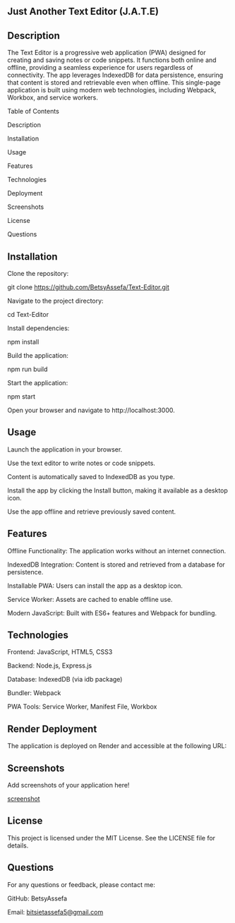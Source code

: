 ## Just Another Text Editor (J.A.T.E)

## Description

The Text Editor is a progressive web application (PWA) designed for creating and saving notes or code snippets. It functions both online and offline, providing a seamless experience for users regardless of connectivity. The app leverages IndexedDB for data persistence, ensuring that content is stored and retrievable even when offline. This single-page application is built using modern web technologies, including Webpack, Workbox, and service workers.

Table of Contents

Description

Installation

Usage

Features

Technologies

Deployment

Screenshots

License

Questions

## Installation

Clone the repository:

git clone https://github.com/BetsyAssefa/Text-Editor.git

Navigate to the project directory:

cd Text-Editor

Install dependencies:

npm install

Build the application:

npm run build

Start the application:

npm start

Open your browser and navigate to http://localhost:3000.

## Usage

Launch the application in your browser.

Use the text editor to write notes or code snippets.

Content is automatically saved to IndexedDB as you type.

Install the app by clicking the Install button, making it available as a desktop icon.

Use the app offline and retrieve previously saved content.

## Features

Offline Functionality: The application works without an internet connection.

IndexedDB Integration: Content is stored and retrieved from a database for persistence.

Installable PWA: Users can install the app as a desktop icon.

Service Worker: Assets are cached to enable offline use.

Modern JavaScript: Built with ES6+ features and Webpack for bundling.

## Technologies

Frontend: JavaScript, HTML5, CSS3

Backend: Node.js, Express.js

Database: IndexedDB (via idb package)

Bundler: Webpack

PWA Tools: Service Worker, Manifest File, Workbox

## Render Deployment

The application is deployed on Render and accessible at the following URL:


## Screenshots

Add screenshots of your application here!

[screenshot](https://github.com/user-attachments/assets/1532620a-b33d-4d2d-8631-2f295f8e019a)


## License

This project is licensed under the MIT License. See the LICENSE file for details.

## Questions

For any questions or feedback, please contact me:

GitHub: BetsyAssefa

Email: bitsietassefa5@gmail.com

